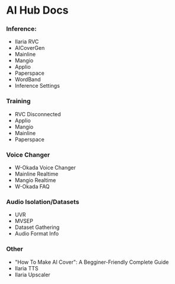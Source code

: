 # AI Hub Docs
### Inference:
- Ilaria RVC
- AICoverGen
- Mainline
- Mangio
- Applio
- Paperspace
- WordBand
- Inference Settings

### Training
- RVC Disconnected
- Applio
- Mangio
- Mainline
- Paperspace

### Voice Changer
- W-Okada Voice Changer
- Mainline Realtime
- Mangio Realtime
- W-Okada FAQ

### Audio Isolation/Datasets
- UVR
- MVSEP
- Dataset Gathering
- Audio Format Info

### Other
- "How To Make AI Cover": A Begginer-Friendly Complete Guide
- Ilaria TTS
- Ilaria Upscaler